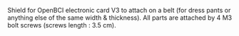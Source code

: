 Shield for OpenBCI electronic card V3 to attach on a belt (for dress pants or anything else of the same width & thickness).
All parts are attached by 4 M3 bolt screws (screws length : 3.5 cm).
